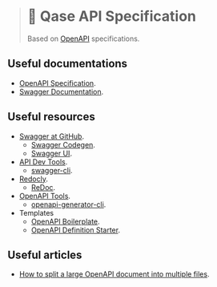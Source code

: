 > # 📑 Qase API Specification
> 
> Based on [OpenAPI](https://en.wikipedia.org/wiki/OpenAPI_Specification) specifications.

## Useful documentations

- [OpenAPI Specification](https://swagger.io/specification/).
- [Swagger Documentation](https://swagger.io/docs/).

## Useful resources

- [Swagger at GitHub](https://github.com/swagger-api).
  - [Swagger Codegen](https://github.com/swagger-api/swagger-codegen).
  - [Swagger UI](https://github.com/swagger-api/swagger-ui).
- [API Dev Tools](https://github.com/APIDevTools).
  - [swagger-cli](https://github.com/APIDevTools/swagger-cli).
- [Redocly](https://github.com/Redocly).
  - [ReDoc](https://github.com/Redocly/redoc).
- [OpenAPI Tools](https://github.com/OpenAPITools).
  - [openapi-generator-cli](https://github.com/OpenAPITools/openapi-generator-cli).
- Templates
  - [OpenAPI Boilerplate](https://github.com/dgarcia360/openapi-boilerplate).
  - [OpenAPI Definition Starter](https://github.com/Redocly/openapi-starter).

## Useful articles

- [How to split a large OpenAPI document into multiple files](https://davidgarcia.dev/posts/how-to-split-open-api-spec-into-multiple-files/).
